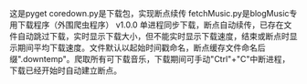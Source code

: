 这是pyget
coredown.py是下载包，实现断点续传
fetchMusic.py是blogMusic专用下载程序（外围爬虫程序）
v1.0.0
单进程同步下载，断点自动续传，已存在文件自动跳过下载，实时显示下载大小，但不能实时显示下载速度，结束或断点时显示期间平均下载速度。文件默认以起始时间戳命名，断点缓存文件命名后缀".downtemp"。爬取所有可下载音乐，下载期间可手动"Ctrl"+"C"中断进程，下载已经开始时自动建立断点。
